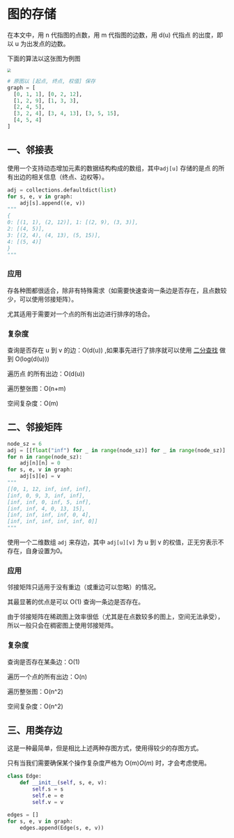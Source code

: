 # 图的存储

在本文中，用 n 代指图的点数，用 m 代指图的边数，用 d(u) 代指点 的出度，即以 u 为出发点的边数。

下面的算法以这张图为例图

<img src="/Users/zhangdong/Desktop/algorithm/基础算法/图论/doc/最短路径例图.png" style="zoom:50%;" />

```python
# 原图以 [起点, 终点, 权值] 保存
graph = [
  [0, 1, 1], [0, 2, 12], 
  [1, 2, 9], [1, 3, 3], 
  [2, 4, 5], 
  [3, 2, 4], [3, 4, 13], [3, 5, 15], 
  [4, 5, 4]
]
```

## 一、邻接表

使用一个支持动态增加元素的数据结构构成的数组，其中`adj[u]` 存储的是点 的所有出边的相关信息（终点、边权等）。

```python
adj = collections.defaultdict(list)
for s, e, v in graph:
    adj[s].append((e, v))
"""
{
0: [(1, 1), (2, 12)], 1: [(2, 9), (3, 3)], 
2: [(4, 5)], 
3: [(2, 4), (4, 13), (5, 15)], 
4: [(5, 4)]
}
"""
```

### 应用

存各种图都很适合，除非有特殊需求（如需要快速查询一条边是否存在，且点数较少，可以使用邻接矩阵）。

尤其适用于需要对一个点的所有出边进行排序的场合。

### 复杂度

查询是否存在 u 到 v 的边：O(d(u)) ,如果事先进行了排序就可以使用 [二分查找](https://oi-wiki.org/basic/binary/) 做到 O(log(d(u)))

遍历点 的所有出边：O(d(u))

遍历整张图：O(n+m)

空间复杂度：O(m)



## 二、邻接矩阵

```python
node_sz = 6
adj = [[float("inf") for _ in range(node_sz)] for _ in range(node_sz)]
for n in range(node_sz):
    adj[n][n] = 0
for s, e, v in graph:
    adj[s][e] = v
"""
[[0, 1, 12, inf, inf, inf], 
[inf, 0, 9, 3, inf, inf], 
[inf, inf, 0, inf, 5, inf], 
[inf, inf, 4, 0, 13, 15], 
[inf, inf, inf, inf, 0, 4], 
[inf, inf, inf, inf, inf, 0]]
"""
```

使用一个二维数组 `adj` 来存边，其中 `adj[u][v]` 为 u 到 v 的权值，正无穷表示不存在，自身设置为0。

### 应用

邻接矩阵只适用于没有重边（或重边可以忽略）的情况。

其最显著的优点是可以 O(1) 查询一条边是否存在。

由于邻接矩阵在稀疏图上效率很低（尤其是在点数较多的图上，空间无法承受），所以一般只会在稠密图上使用邻接矩阵。

### 复杂度

查询是否存在某条边：O(1)

遍历一个点的所有出边：O(n)

遍历整张图：O(n^2)

空间复杂度：O(n^2)



## 三、用类存边

这是一种最简单，但是相比上述两种存图方式，使用得较少的存图方式。

只有当我们需要确保某个操作复杂度严格为 O(m)*O*(*m*) 时，才会考虑使用。

```python
class Edge:
    def __init__(self, s, e, v):
        self.s = s
        self.e = e
        self.v = v

edges = []
for s, e, v in graph:
    edges.append(Edge(s, e, v))
```


